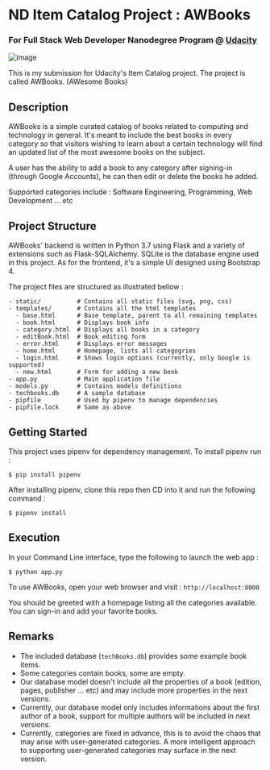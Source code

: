 # ND Item Catalog Project : AWBooks
### For Full Stack Web Developer Nanodegree Program @ [Udacity](http://www.udacity.com)

![image](/static/logo.png)

This is my submission for Udacity's Item Catalog project. The project is called AWBooks. (AWesome Books)

## Description

AWBooks is a simple curated catalog of books related to computing and technology in general.
It's meant to include the best books in every category so that visitors wishing to learn about a certain technology
will find an updated list of the most awesome books on the subject.

A user has the ability to add a book to any category after signing-in (through Google Accounts), he can then edit or delete the books he added. 

Supported categories include : Software Engineering, Programming, Web Development ... etc

## Project Structure

AWBooks' backend is written in Python 3.7 using Flask and a variety of extensions such as Flask-SQLAlchemy. SQLite is the database engine used in this project. As for the frontend, it's a simple UI designed using Bootstrap 4.

The project files are structured as illustrated bellow :

```
- static/          # Contains all static files (svg, png, css)
- templates/       # Contains all the html templates
  - base.html      # Base template, parent to all remaining templates
  - book.html      # Displays book info
  - category.html  # Displays all books in a category
  - editBook.html  # Book editing form
  - error.html     # Displays error messages
  - home.html      # Homepage, lists all categogries
  - login.html     # Shows login options (currently, only Google is supported)
  - new.html       # Form for adding a new book
- app.py           # Main application file
- models.py        # Contains models definitions
- techbooks.db     # A sample database
- pipfile          # Used by pipenv to manage dependencies
- pipfile.lock     # Same as above
```


## Getting Started

This project uses pipenv for dependency management. To install pipenv run :

```$ pip install pipenv```

After installing pipenv, clone this repo then CD into it and run the following command :

```$ pipenv install```

## Execution

In your Command Line interface, type the following to launch the web app :

```$ python app.py```

To use AWBooks, open your web browser and visit : ```http://localhost:8000```

You should be greeted with a homepage listing all the categories available. You can sign-in and add your favorite books.

## Remarks

 - The included database (`techBooks.db`) provides some example book items.
 - Some categories contain books, some are empty.
 - Our database model doesn't include all the properties of a book (edition, pages, publisher ... etc) and may include more properties in the next versions.
 - Currently, our database model only includes informations about the first author of a book, support for multiple authors will be included in next versions.
 - Currently, categories are fixed in advance, this is to avoid the chaos that may arise with user-generated categories. A more intelligent approach to supporting user-generated categories may surface in the next version.
